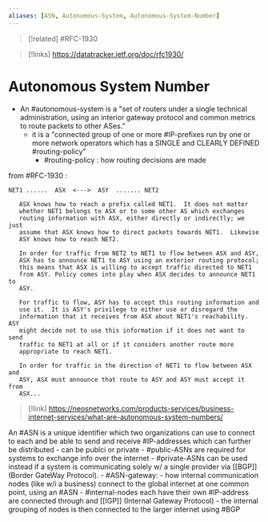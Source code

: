 ```yaml
---
aliases: [ASN, Autonomous-System, Autonomous-System-Number]
---
```

>[!related]
> #RFC-1930

>[!links]
>https://datatracker.ietf.org/doc/rfc1930/

# Autonomous System Number
- An #autonomous-system is a "set of routers under a single technical administration, using an interior gateway protocol and common metrics to route packets to other ASes."
	- it is a "connected group of one or more #IP-prefixes run by one or more network operators which has a SINGLE and CLEARLY DEFINED #routing-policy"
		- #routing-policy : how routing decisions are made

from #RFC-1930 :
```              
NET1 ......  ASX  <--->  ASY  ....... NET2

   ASX knows how to reach a prefix called NET1.  It does not matter
   whether NET1 belongs to ASX or to some other AS which exchanges
   routing information with ASX, either directly or indirectly; we just
   assume that ASX knows how to direct packets towards NET1.  Likewise
   ASY knows how to reach NET2.

   In order for traffic from NET2 to NET1 to flow between ASX and ASY,
   ASX has to announce NET1 to ASY using an exterior routing protocol;
   this means that ASX is willing to accept traffic directed to NET1
   from ASY. Policy comes into play when ASX decides to announce NET1 to
   ASY.

   For traffic to flow, ASY has to accept this routing information and
   use it.  It is ASY's privilege to either use or disregard the
   information that it receives from ASX about NET1's reachability. ASY
   might decide not to use this information if it does not want to send
   traffic to NET1 at all or if it considers another route more
   appropriate to reach NET1.

   In order for traffic in the direction of NET1 to flow between ASX and
   ASY, ASX must announce that route to ASY and ASY must accept it from
   ASX...
```

>[!link]
>https://neosnetworks.com/products-services/business-internet-services/what-are-autonomous-system-numbers/

An #ASN is a unique identifier which two organizations can use to connect to each and be able to send and receive #IP-addresses  which can further be distributed
	- can be publci or private
		- #public-ASNs are required for systems to exchange info over the internet
		- #private-ASNs can be used instead if a system is communicating solely w/ a single provider via [[BGP]] (Border GateWay Protocol).
	- #ASN-gateway:
		- how internal communication nodes (like w/i a business) connect to the global internet at one common point, using an #ASN 
		- #internal-nodes each have their own #IP-address are connected through and [[IGP]] (Internal Gateway Protocol)
		- the internal grouping of nodes is then connected to the larger internet using #BGP 